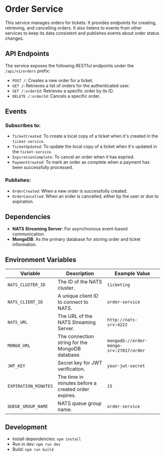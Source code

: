 # Order Service

This service manages orders for tickets. It provides endpoints for creating, retrieving, and cancelling orders. It also listens to events from other services to keep its data consistent and publishes events about order status changes.

## API Endpoints

The service exposes the following RESTful endpoints under the `/api/v1/orders` prefix:

-   `POST /`: Creates a new order for a ticket.
-   `GET /`: Retrieves a list of orders for the authenticated user.
-   `GET /:orderId`: Retrieves a specific order by its ID.
-   `DELETE /:orderId`: Cancels a specific order.

## Events

### Subscribes to:

-   `TicketCreated`: To create a local copy of a ticket when it's created in the `ticket-service`.
-   `TicketUpdated`: To update the local copy of a ticket when it's updated in the `ticket-service`.
-   `ExpirationComplete`: To cancel an order when it has expired.
-   `PaymentCreated`: To mark an order as complete when a payment has been successfully processed.

### Publishes:

-   `OrderCreated`: When a new order is successfully created.
-   `OrderCancelled`: When an order is cancelled, either by the user or due to expiration.

## Dependencies

-   **NATS Streaming Server**: For asynchronous event-based communication.
-   **MongoDB**: As the primary database for storing order and ticket information.

## Environment Variables

| Variable                  | Description                                     | Example Value           |
| ------------------------- | ----------------------------------------------- | ----------------------- |
| `NATS_CLUSTER_ID`         | The ID of the NATS cluster.                     | `ticketing`             |
| `NATS_CLIENT_ID`          | A unique client ID to connect to NATS.          | `order-service`         |
| `NATS_URL`                | The URL of the NATS Streaming Server.           | `http://nats-srv:4222`  |
| `MONGO_URL`               | The connection string for the MongoDB database. | `mongodb://order-mongo-srv:27017/order` |
| `JWT_KEY`                 | Secret key for JWT verification.                | `your-jwt-secret`       |
| `EXPIRATION_MINUTES`| The time in minutes before a created order expires. | `15`                   |
| `QUEUE_GROUP_NAME`        | NATS queue group name.                          | `order-service`         |


## Development

-   Install dependencies: `npm install`
-   Run in dev: `npm run dev`
-   Build: `npm run build`
